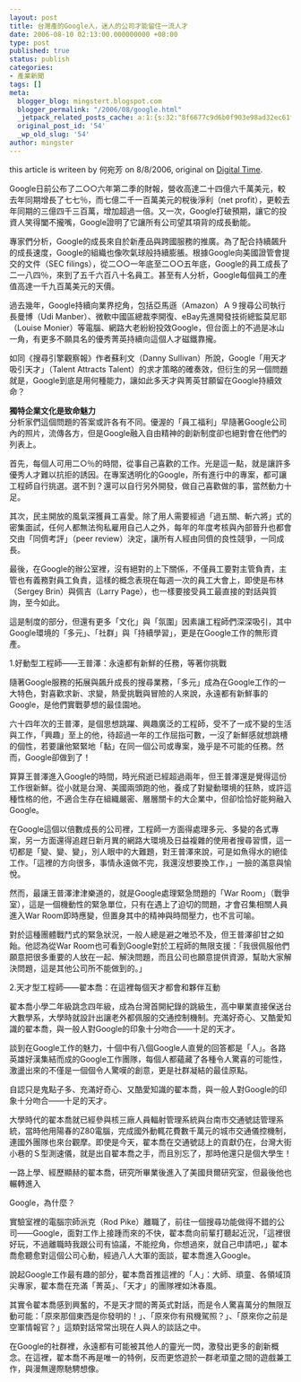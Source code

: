 ```yaml
---
layout: post
title: 台灣產的Google人，迷人的公司才能留住一流人才
date: 2006-08-10 02:13:00.000000000 +08:00
type: post
published: true
status: publish
categories:
- 產業新聞
tags: []
meta:
  blogger_blog: mingstert.blogspot.com
  blogger_permalink: "/2006/08/google.html"
  _jetpack_related_posts_cache: a:1:{s:32:"8f6677c9d6b0f903e98ad32ec61f8deb";a:2:{s:7:"expires";i:1453387599;s:7:"payload";a:3:{i:0;a:1:{s:2:"id";i:73;}i:1;a:1:{s:2:"id";i:58;}i:2;a:1:{s:2:"id";i:158;}}}}
  original_post_id: '54'
  _wp_old_slug: '54'
author: mingster
---
```

<p>this article is writeen by 何宛芳 on 8/8/2006, original on <a href="http://mag.udn.com/mag/dc/storypage.jsp?f_ART_ID=42762">Digital Time</a>.</p>
<p>Google日前公布了二○○六年第二季的財報，營收高達二十四億六千萬美元，較去年同期增長了七七％，而七億二千一百萬美元的稅後淨利（net profit），更較去年同期的三億四千三百萬，增加超過一倍。又一次，Google打破預期，讓它的投資人笑得闔不攏嘴，Google證明了它讓所有公司望其項背的成長動能。</p>
<p>專家們分析，Google的成長來自於新產品與跨國服務的推廣。為了配合持續飆升的成長速度，Google的組織也像吹氣球般持續膨脹。根據Google向美國證管會提交的文件（SEC filings），從二○○一年底至二○○五年底，Google的員工成長了二一八四％，來到了五千六百八十名員工。甚至有人分析，Google每個員工的產值高達一千九百萬美元的天價。</p>
<p>過去幾年，Google持續向業界挖角，包括亞馬遜（Amazon）Ａ９搜尋公司執行長曼博（Udi Manber）、微軟中國區總裁李開復、eBay先進開發技術總監莫尼耶（Louise Monier）等電腦、網路大老紛紛投效Google，但台面上的不過是冰山一角，有更多不願具名的優秀菁英持續向這個人才磁鐵靠攏。</p>
<p>如同《搜尋引擎觀察報》作者蘇利文（Danny Sullivan）所說，Google「用天才吸引天才」（Talent Attracts Talent）的求才策略的確奏效，但衍生的另一個問題就是，Google到底是用何種能力，讓如此多天才與菁英甘願留在Google持續效命？</p>
<p><strong>獨特企業文化是致命魅力<br /></strong>分析家們這個問題的答案或許各有不同。優渥的「員工福利」早隨著Google公司內的照片，流傳各方，但是Google融入自由精神的創新制度卻也絕對會在他們的列表上。</p>
<p>首先，每個人可用二○％的時間，從事自己喜歡的工作。光是這一點，就是讓許多優秀人才難以抗拒的誘因。在專案透明化的Google，所有進行中的專案，都可讓工程師自行挑選。選不到？還可以自行另外開發，做自己喜歡做的事，當然動力十足。</p>
<p>其次，民主開放的風氣深獲員工喜愛。除了用人需要經過「過五關、斬六將」式的密集面試，任何人都無法徇私雇用自己人之外，每年的年度考核與內部晉升也都會交由「同儕考評」（peer review）決定，讓所有人經由同儕的良性競爭，一同成長。</p>
<p>最後，在Google的辦公室裡，沒有絕對的上下關係，不僅員工要對主管負責，主管也有義務對員工負責，這樣的概念表現在每週一次的員工大會上，即使是布林（Sergey Brin）與佩吉（Larry Page），也一樣要接受員工最直接的對話與質詢，至今如此。</p>
<p>這是制度的部分，但還有更多「文化」與「氛圍」因素讓工程師們深深吸引，其中Google環境的「多元」、「社群」與「持續學習」，更是在Google工作的無形資產。</p>
<p>1.好動型工程師——王普澤：永遠都有新鮮的任務，等著你挑戰</p>
<p>隨著Google服務的拓展與飆升成長的搜尋業務，「多元」成為在Google工作的一大特色，對喜歡求新、求變，熱愛挑戰與冒險的人來說，永遠都有新鮮事的Google，是他們實戰夢想的最佳園地。</p>
<p>六十四年次的王普澤，是個思想跳躍、興趣廣泛的工程師，受不了一成不變的生活與工作，「興趣」至上的他，待超過一年的工作屈指可數，一沒了新鮮感就想跳槽的個性，若要讓他緊緊地「黏」在同一個公司或專案，幾乎是不可能的任務。然而，Google卻做到了！</p>
<p>算算王普澤進入Google的時間，時光飛逝已經超過兩年，但王普澤還是覺得這份工作很新鮮。從小就是台灣、美國兩頭跑的他，養成了對變動環境的狂熱，或許這種性格的他，不適合生存在組織嚴密、層層關卡的大企業中，但卻恰恰好能夠融入Google。</p>
<p>在Google這個以倍數成長的公司裡，工程師一方面得處理多元、多變的各式專案，另一方面還得追趕日新月異的網路大環境及日益複雜的使用者搜尋習慣，這一切都是「變、變、變」，別人眼中的大難題，對王普澤來說，可是如魚得水的絕佳工作。「這裡的方向很多，事情永遠做不完，我還沒想要換工作，」一臉的滿意與愉悅。</p>
<p>然而，最讓王普澤津津樂道的，就是Google處理緊急問題的「War Room」（戰爭室），這是一個機動性的緊急單位，只有在遇上了迫切的問題，才會召集相關人員進入War Room即時應變，但置身其中的精神與時間壓力，也不言可喻。</p>
<p>對於這種團體戰鬥式的緊急狀況，一般人總是避之唯恐不及，但王普澤卻甘之如飴。他認為從War Room也可看到Google對於工程師的無限支援：「我很佩服他們願意把很多重要的人放在一起、解決問題，而且公司也願意提供資源，幫助大家解決問題，這是其他公司所不能做到的。」</p>
<p>2.天才型工程師——翟本喬：在這裡每個天才都會和夥伴互動</p>
<p>翟本喬小學二年級跳念四年級，成為台灣首開紀錄的跳級生，高中畢業直接保送台大數學系，大學時就設計出讓老外都佩服的交通控制機制。充滿好奇心、又酷愛知識的翟本喬，與一般人對Google的印象十分吻合——十足的天才。</p>
<p>談到在Google工作的魅力，十個中有八個Google人直覺的回答都是「人」。各路英雄好漢集結而成的Google工作團隊，每個人都蘊藏了各種令人驚喜的可能性，激盪出來的不僅是一個個令人驚嘆的創意，更是社群凝結的最佳原點。</p>
<p>自認只是鬼點子多、充滿好奇心、又酷愛知識的翟本喬，與一般人對Google的印象十分吻合——十足的天才。</p>
<p>大學時代的翟本喬就已經參與核三廠人員輻射管理系統與台南市交通號誌管理系統，當時他用陽春的Z80電腦，完成國外動輒花費數千萬元的城市交通儀控機制，連國外團隊也來台觀摩。即使是今天，翟本喬在交通號誌上的貢獻仍在，台灣大街小巷的Ｓ型測速儀，就是出自翟本喬之手，而且別忘了，那時他還只是個大學生！</p>
<p>一路上學、經歷顯赫的翟本喬，研究所畢業後進入了美國貝爾研究室，但最後他也輾轉進入</p>
<p>Google，為什麼？</p>
<p>實驗室裡的電腦宗師派克（Rod Pike）離職了，前往一個搜尋功能做得不錯的公司——Google，面對工作上接踵而來的不快，翟本喬向前輩打聽起近況，「這裡很好玩，不過離職時我跟公司有協議，不能挖角，你想過來，就自己申請吧，」翟本喬愈聽愈對這個公司心動，經過八人大軍的面談，翟本喬進入Google。</p>
<p>說起Google工作最有趣的部分，翟本喬首推這裡的「人」：大師、頑童、各領域頂尖專家，翟本喬在充滿「菁英」、「天才」的團隊裡如沐春風。</p>
<p>其實令翟本喬感到興奮的，不是天才間的菁英式對話，而是令人驚喜萬分的無限互動可能：「原來那個東西是你發明的！」、「原來你有飛機駕照？」、「原來你之前是空軍情報官？」這類對話常常出現在人與人的談話之中。</p>
<p>在Google的社群裡，永遠都有可能被其他人的靈光一閃，激發出更多的創新概念。在這裡，翟本喬不再是唯一的特例，反而更悠遊於一群老頑童之間的遊戲兼工作，與漫無邊際馳騁想像。</p>

